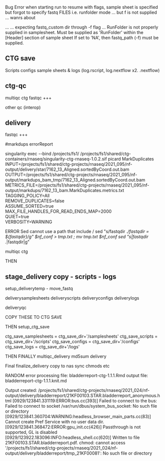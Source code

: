 
Bug Error when starting run to resume with flags, sample sheet is specified but forgot to specify fastq FILES
i.e. runfolder mode ... but f is not supplied ...
wanrs about

... ... expecting fastq_custom dir through -f flag ...
RunFolder is not properly supplied in samplesheet.
Must be supplied as 'RunFolder' within the [Header] section of sample sheet
If set to 'NA', then fastq_path (-f) must be supplied.


## CTG save


Scripts
configs
sample sheets &
logs (log.rscript, log.nextflow x2. .nextflow)

## ctg-qc

multiqc ctg
fastqc +++

other qc
(interop)


## delivery
fastqc +++




#markdups errorReport

singularity exec --bind /projects/fs1/  /projects/fs1/shared/ctg-containers/rnaseq/singularity-ctg-rnaseq-1.0.2.sif picard MarkDuplicates \
     INPUT=/projects/fs1/shared/ctg-projects/rnaseq/2021_095/nf-output/delivery/star/7162_13_Aligned.sortedByCoord.out.bam \
     OUTPUT=/projects/fs1/shared/ctg-projects/rnaseq/2021_095/nf-output/markdups_bam_tmp/7162_13_Aligned.sortedByCoord.out.bam \
     METRICS_FILE=/projects/fs1/shared/ctg-projects/rnaseq/2021_095/nf-output/markdups/7162_13_bam.MarkDuplicates.metrics.txt \
     TAGGING_POLICY=All \
     REMOVE_DUPLICATES=false \
     ASSUME_SORTED=true \
     MAX_FILE_HANDLES_FOR_READ_ENDS_MAP=2000 \
     QUIET=true \
     VERBOSITY=WARNING


ERROR
Sed cannot use a path that include /
sed "s/fastqdir .*/fastqdir            =  ${fastqdir}/g" $nf_conf > tmp.txt ; mv tmp.txt $nf_conf
sed "s|fastqdir .*|fastqdir|g"



multiqc ctg

THEN

stage_delivery
copy - scripts - logs
-------
setup_deliverytemp -
move_fastq


deliverysamplesheets
deliveryscripts
deliveryconfigs
deliverylogs

deliveryqc

COPY THESE TO CTG SAVE


THEN
setup_ctg_save

ctg_save_samplesheets = ctg_save_dir+'/samplesheets'
ctg_save_scripts = ctg_save_dir+'/scripts'
ctg_save_configs = ctg_save_dir+'/configs'
ctg_save_logs =  ctg_save_dir+'/logs'



THEN FINALLY
multiqc_delivery
md5sum delivery


Final
finalize_delivery
copy to nas sync
chmods etc



RANDOM error
processing file: bladderreport-ctg-1.1.1.Rmd
output file: bladderreport-ctg-1.1.1.knit.md


Output created: /projects/fs1/shared/ctg-projects/rnaseq/2021_024/nf-output/delivery/bladderreport/21KF00103.STAR.bladderreport_anonymous.html
[0929/123841.331119:ERROR:bus.cc(393)] Failed to connect to the bus: Failed to connect to socket /var/run/dbus/system_bus_socket: No such file or directory
[0929/123841.360704:WARNING:headless_browser_main_parts.cc(83)] Cannot create Pref Service with no user data dir.
[0929/123841.368472:ERROR:gpu_init.cc(426)] Passthrough is not supported, GL is disabled
[0929/123922.183096:INFO:headless_shell.cc(620)] Written to file 21KF00103.STAR.bladderreport.pdf.
chmod: cannot access '/projects/fs1/shared/ctg-projects/rnaseq/2021_024/nf-output/delivery/bladderreport/tmp_21KF00081': No such file or directory
